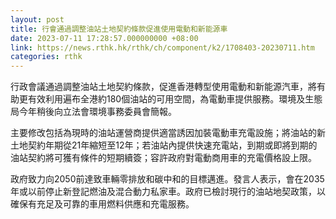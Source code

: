 ```yaml
---
layout: post
title: 行會通過調整油站土地契約條款促進使用電動和新能源車
date: 2023-07-11 17:28:57.000000000 +08:00
link: https://news.rthk.hk/rthk/ch/component/k2/1708403-20230711.htm
categories: rthk
---
```


行政會議通過調整油站土地契約條款，促進香港轉型使用電動和新能源汽車，將有助更有效利用遍布全港約180個油站的可用空間，為電動車提供服務。環境及生態局今年稍後向立法會環境事務委員會簡報。

主要修改包括為現時的油站運營商提供適當誘因加裝電動車充電設施；將油站的新土地契約年期從21年縮短至12年；若油站內提供快速充電站，到期或即將到期的油站契約將可獲有條件的短期續簽；容許政府對電動商用車的充電價格設上限。

政府致力向2050前達致車輛零排放和碳中和的目標邁進。發言人表示，會在2035年或以前停止新登記燃油及混合動力私家車。政府已檢討現行的油站地契政策，以確保有充足及可靠的車用燃料供應和充電服務。
